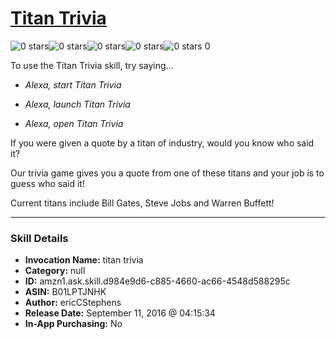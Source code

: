 # [Titan Trivia](http://alexa.amazon.com/#skills/amzn1.ask.skill.d984e9d6-c885-4660-ac66-4548d588295c)
![0 stars](../../images/ic_star_border_black_18dp_1x.png)![0 stars](../../images/ic_star_border_black_18dp_1x.png)![0 stars](../../images/ic_star_border_black_18dp_1x.png)![0 stars](../../images/ic_star_border_black_18dp_1x.png)![0 stars](../../images/ic_star_border_black_18dp_1x.png) 0

To use the Titan Trivia skill, try saying...

* *Alexa, start Titan Trivia*

* *Alexa, launch Titan Trivia*

* *Alexa, open Titan Trivia*

If you were given a quote by a titan of industry, would you know who said it? 

Our trivia game gives you a quote from one of these titans and your job is to guess who said it! 

Current titans include Bill Gates, Steve Jobs and Warren Buffett!

***

### Skill Details

* **Invocation Name:** titan trivia
* **Category:** null
* **ID:** amzn1.ask.skill.d984e9d6-c885-4660-ac66-4548d588295c
* **ASIN:** B01LPTJNHK
* **Author:** ericCStephens
* **Release Date:** September 11, 2016 @ 04:15:34
* **In-App Purchasing:** No
